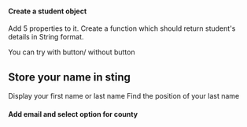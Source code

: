 #### Create a student object 

Add 5 properties to it. Create a function which should return student's details in String format.

You can try with button/ without button

## Store your name in sting
Display your first name or last name
Find the position of your last name

#### Add email and select option for county
